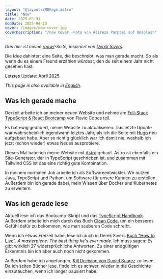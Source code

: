 ```yaml
---
layout: "@layouts/MDPage.astro"
title: "Now"
date: 2025-03-31
modDate: 2025-04-13
cover: /images/now-cover.jpg
coverDescription: "/now Cover -Foto von Alireza Parpaei auf Unsplash"
---
```


_Das hier ist meine [/now/](https://nownownow.com)-Seite,
inspiriert von [Derek Sivers](https://sive.rs/now)._

Die Idee dahinter: eine Seite, die beschreibt, was man gerade macht.
So als wenn du es einem Freund erzählen würdest,
den du seit einem Jahr nicht gesehen hast.

Letztes Update: April 2025

_This page is also available in [English](/en/now/)._

## Was ich gerade mache

Derzeit arbeite ich an meiner neuen Website und
nehme am [Full-Stack TypeScript & React Bootcamp](https://bootcamp.dev) von Flavio Copes teil.

Es hat ewig gedauert, meine Website zu aktualisieren.
Das letzte Update war wahrscheinlich irgendwann letztes Jahr,
als ich die Seite mit [Hugo](https://gohugo.io) neu aufgebaut habe.
Aber so richtig glücklich war ich damit nie,
weshalb ich jetzt (schon wieder) etwas Neues ausprobiere.

Dieses Mal habe ich meine Website mit [Astro](https://astro.build) gebaut.
Astro ist ebenfalls ein Site-Generator, der in TypeScript geschrieben ist,
und zusammen mit Tailwind CSS ist das eine richtig gute Kombination.

In meinem normalen Job arbeite ich als Softwareentwickler.
Wir nutzen Java, TypeScript und Python,
um Software für unsere Kunden zu erstellen.
Außerdem bin ich gerade dabei, mein Wissen über Docker und Kubernetes zu erweitern.

## Was ich gerade lese

Aktuell lese ich das Bootcamp-Skript
und das [TypeScript Handbook](https://www.typescriptlang.org/docs/handbook/intro.html).
Außerdem arbeite ich mich durch das Buch [Clean Code](https://learning.oreilly.com/library/view/clean-code-a/9780136083238/),
um ein besseres Gefühl dafür zu bekommen,
wie man sauberen Code schreibt.

Wenn ich etwas Freizeit habe,
lese ich auch in Derek Sivers [Buch "How to Live"](http://sive.rs/h).
_A masterpiece. The best thing he's ever made._
Ich muss sagen: Es gibt wirklich 27 widersprüchliche Antworten.
Zu einer endgültigen Erkenntnis bin ich aber auch noch nicht gekommen.

Außerdem habe ich angefangen,
[Kill Decision von Daniel Suarez](https://en.wikipedia.org/wiki/Kill_Decision) zu lesen.
Da ich selten Bücher lese,
finde ich es schwer, wieder in die Geschichte einzutauchen,
wenn ich länger pausiert habe.
